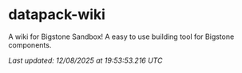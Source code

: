 # datapack-wiki
A wiki for Bigstone Sandbox! A easy to use building tool for Bigstone components.

_Last updated: 12/08/2025 at 19:53:53.216 UTC_
